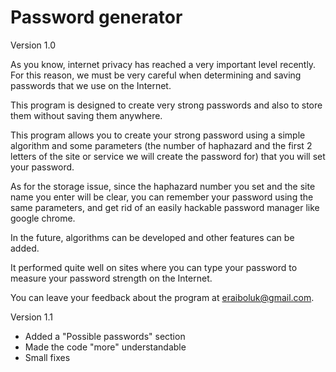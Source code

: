 # Password generator

Version 1.0

As you know, internet privacy has reached a very important level recently. For this reason, we must be very careful when determining and saving passwords that we use on the Internet.

This program is designed to create very strong passwords and also to store them without saving them anywhere.

This program allows you to create your strong password using a simple algorithm and some parameters (the number of haphazard and the first 2 letters of the site or service we will create the password for) that you will set your password.

As for the storage issue, since the haphazard number you set and the site name you enter will be clear, you can remember your password using the same parameters, and get rid of an easily hackable password manager like google chrome.

In the future, algorithms can be developed and other features can be added.

It performed quite well on sites where you can type your password to measure your password strength on the Internet.

You can leave your feedback about the program at eraiboluk@gmail.com.

Version 1.1

- Added a "Possible passwords" section
- Made the code "more" understandable
- Small fixes
